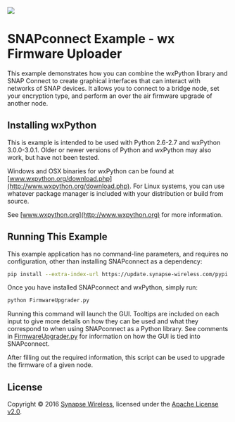 [![](https://cloud.githubusercontent.com/assets/1317406/12406044/32cd9916-be0f-11e5-9b18-1547f284f878.png)](http://www.synapse-wireless.com/)

# SNAPconnect Example - wx Firmware Uploader

This example demonstrates how you can combine the wxPython library and SNAP Connect
to create graphical interfaces that can interact with networks of SNAP devices. 
It allows you to connect to a bridge node, set your encryption type, 
and perform an over the air firmware upgrade of another node.

## Installing wxPython

This is example is intended to be used with Python 2.6-2.7 and wxPython 3.0.0-3.0.1.
Older or newer versions of Python and wxPython may also work, but have not been tested.

Windows and OSX binaries for wxPython can be found at [www.wxpython.org/download.php](http://www.wxpython.org/download.php).
For Linux systems, you can use whatever package manager is included with your distribution or build from source.

See [www.wxpython.org](http://www.wxpython.org) for more information.

## Running This Example

This example application has no command-line parameters, and requires no configuration,
other than installing SNAPconnect as a dependency:

```bash
pip install --extra-index-url https://update.synapse-wireless.com/pypi snapconnect
```
    
Once you have installed SNAPconnect and wxPython, simply run:

```bash
python FirmwareUpgrader.py
```

Running this command will launch the GUI.  Tooltips are included on each input to give more
details on how they can be used and what they correspond to when using SNAPconnect as a Python
library. See comments in [FirmwareUpgrader.py](FirmwareUpgrader.py) for information on how the GUI is tied into SNAPconnect.

After filling out the required information, this script can be used to upgrade the firmware of a given node.

## License

Copyright © 2016 [Synapse Wireless](http://www.synapse-wireless.com/), licensed under the [Apache License v2.0](LICENSE.md).
